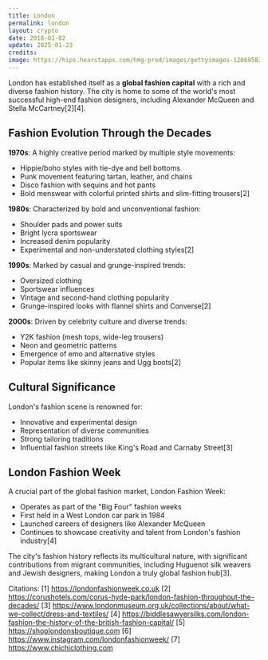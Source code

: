 ```yaml
---
title: London
permalink: london
layout: crypto
date: 2018-01-02
update: 2025-01-23
credits:
image: https://hips.hearstapps.com/hmg-prod/images/gettyimages-1206958270.jpg
---
```


London has established itself as a **global fashion capital** with a rich and diverse fashion history. The city is home to some of the world's most successful high-end fashion designers, including Alexander McQueen and Stella McCartney[2][4].

## Fashion Evolution Through the Decades

**1970s**: A highly creative period marked by multiple style movements:
- Hippie/boho styles with tie-dye and bell bottoms
- Punk movement featuring tartan, leather, and chains
- Disco fashion with sequins and hot pants
- Bold menswear with colorful printed shirts and slim-fitting trousers[2]

**1980s**: Characterized by bold and unconventional fashion:
- Shoulder pads and power suits
- Bright lycra sportswear
- Increased denim popularity
- Experimental and non-understated clothing styles[2]

**1990s**: Marked by casual and grunge-inspired trends:
- Oversized clothing
- Sportswear influences
- Vintage and second-hand clothing popularity
- Grunge-inspired looks with flannel shirts and Converse[2]

**2000s**: Driven by celebrity culture and diverse trends:
- Y2K fashion (mesh tops, wide-leg trousers)
- Neon and geometric patterns
- Emergence of emo and alternative styles
- Popular items like skinny jeans and Ugg boots[2]

## Cultural Significance

London's fashion scene is renowned for:
- Innovative and experimental design
- Representation of diverse communities
- Strong tailoring traditions
- Influential fashion streets like King's Road and Carnaby Street[3]

## London Fashion Week

A crucial part of the global fashion market, London Fashion Week:
- Operates as part of the "Big Four" fashion weeks
- First held in a West London car park in 1984
- Launched careers of designers like Alexander McQueen
- Continues to showcase creativity and talent from London's fashion industry[4]

The city's fashion history reflects its multicultural nature, with significant contributions from migrant communities, including Huguenot silk weavers and Jewish designers, making London a truly global fashion hub[3].

Citations:
[1] https://londonfashionweek.co.uk
[2] https://corushotels.com/corus-hyde-park/london-fashion-throughout-the-decades/
[3] https://www.londonmuseum.org.uk/collections/about/what-we-collect/dress-and-textiles/
[4] https://biddlesawyersilks.com/london-fashion-the-history-of-the-british-fashion-capital/
[5] https://shoplondonsboutique.com
[6] https://www.instagram.com/londonfashionweek/
[7] https://www.chichiclothing.com
